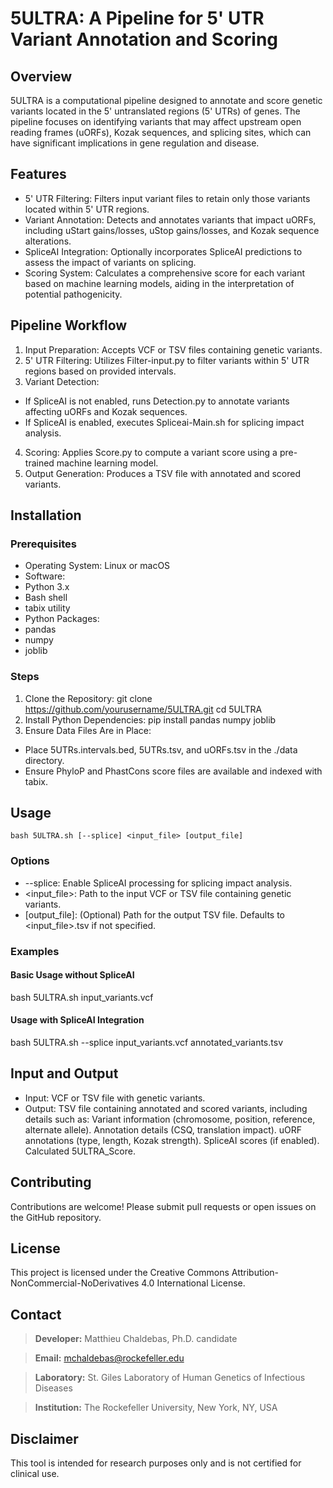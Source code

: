 # 5ULTRA: A Pipeline for 5' UTR Variant Annotation and Scoring

## Overview

5ULTRA is a computational pipeline designed to annotate and score genetic variants located in the 5' untranslated regions (5' UTRs) of genes. The pipeline focuses on identifying variants that may affect upstream open reading frames (uORFs), Kozak sequences, and splicing sites, which can have significant implications in gene regulation and disease.

## Features

- 5' UTR Filtering: Filters input variant files to retain only those variants located within 5' UTR regions.
- Variant Annotation: Detects and annotates variants that impact uORFs, including uStart gains/losses, uStop gains/losses, and Kozak sequence alterations.
- SpliceAI Integration: Optionally incorporates SpliceAI predictions to assess the impact of variants on splicing.
- Scoring System: Calculates a comprehensive score for each variant based on machine learning models, aiding in the interpretation of potential pathogenicity.

## Pipeline Workflow

1. Input Preparation: Accepts VCF or TSV files containing genetic variants.
2. 5' UTR Filtering: Utilizes Filter-input.py to filter variants within 5' UTR regions based on provided intervals.
3. Variant Detection:
- If SpliceAI is not enabled, runs Detection.py to annotate variants affecting uORFs and Kozak sequences.
- If SpliceAI is enabled, executes Spliceai-Main.sh for splicing impact analysis.
4. Scoring: Applies Score.py to compute a variant score using a pre-trained machine learning model.
5. Output Generation: Produces a TSV file with annotated and scored variants.

## Installation

### Prerequisites
- Operating System: Linux or macOS
- Software:
 - Python 3.x
 - Bash shell
 - tabix utility
- Python Packages:
 - pandas
 - numpy
 - joblib
### Steps
1. Clone the Repository:
git clone https://github.com/yourusername/5ULTRA.git
cd 5ULTRA
2. Install Python Dependencies:
pip install pandas numpy joblib
3. Ensure Data Files Are in Place:
 - Place 5UTRs.intervals.bed, 5UTRs.tsv, and uORFs.tsv in the ./data directory.
 - Ensure PhyloP and PhastCons score files are available and indexed with tabix.

## Usage
```
bash 5ULTRA.sh [--splice] <input_file> [output_file]
```
### Options
- --splice: Enable SpliceAI processing for splicing impact analysis.
- <input_file>: Path to the input VCF or TSV file containing genetic variants.
- [output_file]: (Optional) Path for the output TSV file. Defaults to <input_file>.tsv if not specified.
### Examples
#### Basic Usage without SpliceAI
bash 5ULTRA.sh input_variants.vcf
#### Usage with SpliceAI Integration
bash 5ULTRA.sh --splice input_variants.vcf annotated_variants.tsv

## Input and Output

- Input: VCF or TSV file with genetic variants.
- Output: TSV file containing annotated and scored variants, including details such as:
Variant information (chromosome, position, reference, alternate allele).
Annotation details (CSQ, translation impact).
uORF annotations (type, length, Kozak strength).
SpliceAI scores (if enabled).
Calculated 5ULTRA_Score.

## Contributing

Contributions are welcome! Please submit pull requests or open issues on the GitHub repository.

## License

This project is licensed under the Creative Commons Attribution-NonCommercial-NoDerivatives 4.0 International License.

## Contact
> **Developer:** Matthieu Chaldebas, Ph.D. candidate

> **Email:** mchaldebas@rockefeller.edu

> **Laboratory:** St. Giles Laboratory of Human Genetics of Infectious Diseases

> **Institution:** The Rockefeller University, New York, NY, USA

## Disclaimer
This tool is intended for research purposes only and is not certified for clinical use.